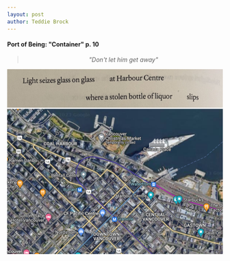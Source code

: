 ```yaml
---
layout: post
author: Teddie Brock
---
```

<h4>Port of Being: "Container" p. 10</h4>

><center><i>"Don't let him get away"</i></center>

<img src="https://github.com/teddiebrock/network-listening/blob/master/images/container_p10.jpg?raw=true">

<img src="https://github.com/teddiebrock/network-listening/blob/master/images/container_p10_map.png?raw=true">
